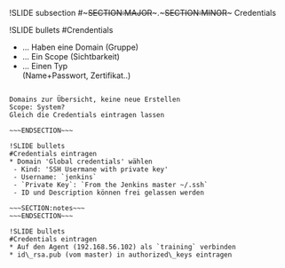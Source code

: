 !SLIDE subsection
#~~~SECTION:MAJOR~~~.~~~SECTION:MINOR~~~ Credentials

!SLIDE bullets
#Crendentials
* ... Haben eine Domain (Gruppe)
* ... Ein Scope (Sichtbarkeit)
* ... Einen Typ  
	(Name+Passwort, Zertifikat..)

~~~SECTION:notes~~~

Domains zur Übersicht, keine neue Erstellen
Scope: System?
Gleich die Credentials eintragen lassen

~~~ENDSECTION~~~

!SLIDE bullets
#Credentials eintragen
* Domain 'Global credentials' wählen
 - Kind: 'SSH Usermane with private key'
 - Username: `jenkins`
 - `Private Key`: `From the Jenkins master ~/.ssh`
 - ID und Description können frei gelassen werden

~~~SECTION:notes~~~
~~~ENDSECTION~~~

!SLIDE bullets
#Credentials eintragen
* Auf den Agent (192.168.56.102) als `training` verbinden
* id\_rsa.pub (vom master) in authorized\_keys eintragen
